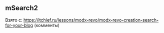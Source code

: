## mSearch2

Взято с: https://itchief.ru/lessons/modx-revo/modx-revo-creation-search-for-your-blog (комменты)
